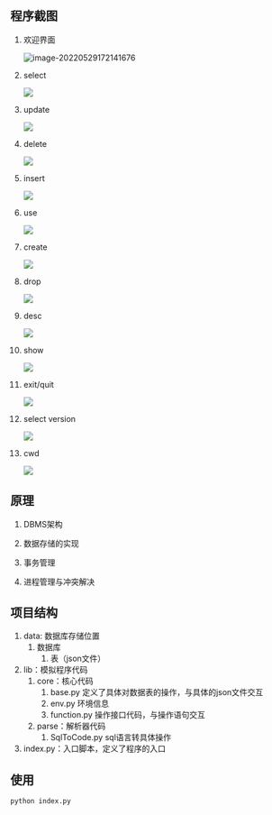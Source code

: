 <!--

 * @Descripttion: 
 * @version: 
 * @Author: Lv Di
 * @Date: 2022-05-17 11:04:50
 * @LastEditors: Lv Di
 * @LastEditTime: 2022-05-17 13:28:44
-->

## 程序截图

1. 欢迎界面
   
   ![image-20220529172141676](https://gitee.com/orange-mint/upload-image/raw/master/202205291721829.png)

2. select
   
   ![](https://gitee.com/orange-mint/upload-image/raw/master/202205291720365.png)

3. update
   
   ![](https://gitee.com/orange-mint/upload-image/raw/master/202205291720808.png)

4. delete
   
   ![](https://gitee.com/orange-mint/upload-image/raw/master/202205291720633.png)

5. insert
   
   ![](https://gitee.com/orange-mint/upload-image/raw/master/202205291720679.png)

6. use
   
   ![](https://gitee.com/orange-mint/upload-image/raw/master/202205291720846.png)

7. create
   
   ![](https://gitee.com/orange-mint/upload-image/raw/master/202205291720250.png)

8. drop
   
   ![](https://gitee.com/orange-mint/upload-image/raw/master/202205291721495.png)

9. desc
   
   ![](https://gitee.com/orange-mint/upload-image/raw/master/202205291721403.png)

10. show
    
    ![](https://gitee.com/orange-mint/upload-image/raw/master/202205291721813.png)

11. exit/quit
    
    ![](https://gitee.com/orange-mint/upload-image/raw/master/202205291721878.png)

12. select version
    
    ![](https://gitee.com/orange-mint/upload-image/raw/master/202205291721875.png)

13. cwd
    
    ![](https://gitee.com/orange-mint/upload-image/raw/master/202205291721439.png)
    
    

## 原理

1. DBMS架构

2. 数据存储的实现

3. 事务管理

4. 进程管理与冲突解决

## 项目结构

1. data: 数据库存储位置
   1. 数据库
      1. 表（json文件）
2. lib：模拟程序代码
   1. core：核心代码
      1. base.py 定义了具体对数据表的操作，与具体的json文件交互
      2. env.py 环境信息
      3. function.py 操作接口代码，与操作语句交互
   2. parse：解析器代码
      1. SqlToCode.py sql语言转具体操作
3. index.py：入口脚本，定义了程序的入口

## 使用

```shell
python index.py
```
